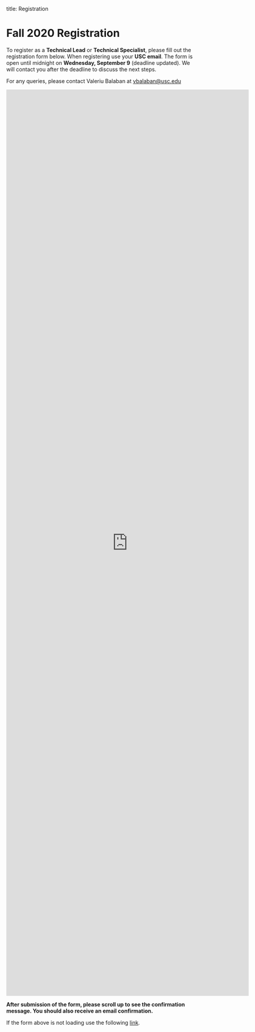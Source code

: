 title: Registration
<!-- redirect: https://docs.google.com/forms/d/e/1FAIpQLSeP6hJoC0y7EEb674bbVeC4V7KPs40F3kfUF5sIa7-plP9oBA/viewform?usp=sf_link -->

# Fall 2020 Registration

To register as a **Technical Lead** or **Technical Specialist**, please  fill out the registration form below. When registering use your **USC email**. The form is open until midnight on **Wednesday, September 9** (deadline updated). We will contact you after the deadline to discuss the next steps.


For any queries, please contact Valeriu Balaban at vbalaban@usc.edu

<iframe src="https://docs.google.com/forms/d/e/1FAIpQLScBMsZpJmmiKrmUt6soIjgiEp8LYN9IyBB5G3qPZrkSvRAF5A/viewform?embedded=true" width="640" height="2393" frameborder="0" marginheight="0" marginwidth="0">Loading…</iframe>

**After submission of the form, please scroll up to see the confirmation message. You should also receive an email confirmation.**

If the form above is not loading use the following [link](https://forms.gle/pjqA95PvZpaqvpCW6).

<!-- # Registration Closed -->
